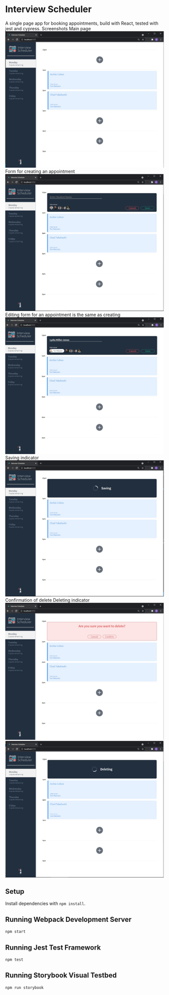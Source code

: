 # Interview Scheduler
A single page app for booking appointments, build with React, tested with jest and cypress.
Screenshots
Main page
!["Main page"](screenshots/1.jpg)
Form for creating an appointment
!["Form for a new appointment"](screenshots/2.jpg)
Editing form for an appointment is the same as creating
!["Creating/Editing appointment form"](screenshots/3.jpg)
Saving indicator
!["Saving"](screenshots/4.jpg)
Confirmation of delete
Deleting indicator
!["Deleting message"](screenshots/5.jpg)
!["Deleting"](screenshots/6.jpg)

## Setup

Install dependencies with `npm install`.

## Running Webpack Development Server

```sh
npm start
```

## Running Jest Test Framework

```sh
npm test
```

## Running Storybook Visual Testbed

```sh
npm run storybook
```
